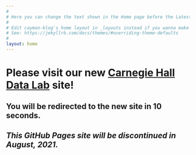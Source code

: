 ```yaml
---
#
# Here you can change the text shown in the Home page before the Latest Posts section.
#
# Edit cayman-blog's home layout in _layouts instead if you wanna make some changes
# See: https://jekyllrb.com/docs/themes/#overriding-theme-defaults
#
layout: home
---
```


# Please visit our new <a href="http://data.carnegiehall.org/datalab/">Carnegie Hall Data Lab</a> site!
## You will be redirected to the new site in 10 seconds.

## *This GitHub Pages site will be discontinued in August, 2021.*
